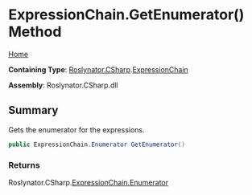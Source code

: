 # ExpressionChain\.GetEnumerator\(\) Method <a name="_Top"></a>

[Home](../../../../README.md)

**Containing Type**: [Roslynator.CSharp](../../README.md#_Top)\.[ExpressionChain](../README.md#_Top)

**Assembly**: Roslynator\.CSharp\.dll

## Summary

Gets the enumerator for the expressions\.

```csharp
public ExpressionChain.Enumerator GetEnumerator()
```

### Returns

Roslynator\.CSharp\.[ExpressionChain.Enumerator](../Enumerator/README.md#_Top)

